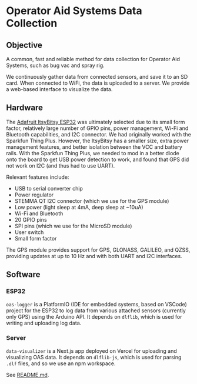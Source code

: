 # Operator Aid Systems Data Collection

## Objective

A common, fast and reliable method for data collection for Operator Aid Systems, such as bug vac and spray rig.

We continuously gather data from connected sensors, and save it to an SD card. When connected to WiFi, the data is uploaded to a server. We provide a web-based interface to visualize the data.

## Hardware

The [Adafruit ItsyBitsy ESP32](https://learn.adafruit.com/adafruit-itsybitsy-esp32/overview) was ultimately selected due to its small form factor, relatively large number of GPIO pins, power management, Wi-Fi and Bluetooth capabilities, and I2C connector. We had originally worked with the Sparkfun Thing Plus. However, the ItsyBitsy has a smaller size, extra power management features, and better isolation between the VCC and battery rails. With the Sparkfun Thing Plus, we needed to mod in a better diode onto the board to get USB power detection to work, and found that GPS did not work on I2C (and thus had to use UART).

Relevant features include:

- USB to serial converter chip
- Power regulator
- STEMMA QT I2C connector (which we use for the GPS module)
- Low power (light sleep at 4mA, deep sleep at ~10uA)
- Wi-Fi and Bluetooth
- 20 GPIO pins
- SPI pins (which we use for the MicroSD module)
- User switch
- Small form factor

The GPS module provides support for GPS, GLONASS, GALILEO, and QZSS, providing updates at up to 10 Hz and with both UART and I2C interfaces.

## Software

### ESP32

`oas-logger` is a PlatformIO (IDE for embedded systems, based on VSCode) project for the ESP32 to log data from various attached sensors (currently only GPS) using the Arduino API. It depends on `dlflib`, which is used for writing and uploading log data.

### Server

`data-visualizer` is a Next.js app deployed on Vercel for uploading and visualizing OAS data. It depends on `dlflib-js`, which is used for parsing `.dlf` files, and so we use an npm workspace.

See [README.md](data-visualizer/README.md).
